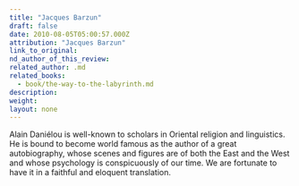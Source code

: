 ```yaml
---
title: "Jacques Barzun"
draft: false
date: 2010-08-05T05:00:57.000Z
attribution: "Jacques Barzun"
link_to_original:
nd_author_of_this_review:
related_author: .md
related_books:
  - book/the-way-to-the-labyrinth.md
description:
weight:
layout: none
---
```

Alain Daniélou is well-known to scholars in Oriental religion and linguistics. He is bound to become world famous as the author of a great autobiography, whose scenes and figures are of both the East and the West and whose psychology is conspicuously of our time. We are fortunate to have it in a faithful and eloquent translation.

